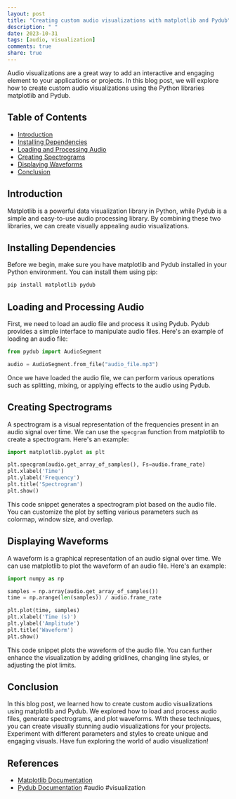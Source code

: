 ```yaml
---
layout: post
title: "Creating custom audio visualizations with matplotlib and Pydub"
description: " "
date: 2023-10-31
tags: [audio, visualization]
comments: true
share: true
---
```


Audio visualizations are a great way to add an interactive and engaging element to your applications or projects. In this blog post, we will explore how to create custom audio visualizations using the Python libraries matplotlib and Pydub.

## Table of Contents
- [Introduction](#introduction)
- [Installing Dependencies](#installing-dependencies)
- [Loading and Processing Audio](#loading-and-processing-audio)
- [Creating Spectrograms](#creating-spectrograms)
- [Displaying Waveforms](#displaying-waveforms)
- [Conclusion](#conclusion)

## Introduction

Matplotlib is a powerful data visualization library in Python, while Pydub is a simple and easy-to-use audio processing library. By combining these two libraries, we can create visually appealing audio visualizations.

## Installing Dependencies

Before we begin, make sure you have matplotlib and Pydub installed in your Python environment. You can install them using pip:

```python
pip install matplotlib pydub
```

## Loading and Processing Audio

First, we need to load an audio file and process it using Pydub. Pydub provides a simple interface to manipulate audio files. Here's an example of loading an audio file:

```python
from pydub import AudioSegment

audio = AudioSegment.from_file("audio_file.mp3")
```

Once we have loaded the audio file, we can perform various operations such as splitting, mixing, or applying effects to the audio using Pydub.

## Creating Spectrograms

A spectrogram is a visual representation of the frequencies present in an audio signal over time. We can use the `specgram` function from matplotlib to create a spectrogram. Here's an example:

```python
import matplotlib.pyplot as plt

plt.specgram(audio.get_array_of_samples(), Fs=audio.frame_rate)
plt.xlabel('Time')
plt.ylabel('Frequency')
plt.title('Spectrogram')
plt.show()
```

This code snippet generates a spectrogram plot based on the audio file. You can customize the plot by setting various parameters such as colormap, window size, and overlap.

## Displaying Waveforms

A waveform is a graphical representation of an audio signal over time. We can use matplotlib to plot the waveform of an audio file. Here's an example:

```python
import numpy as np

samples = np.array(audio.get_array_of_samples())
time = np.arange(len(samples)) / audio.frame_rate

plt.plot(time, samples)
plt.xlabel('Time (s)')
plt.ylabel('Amplitude')
plt.title('Waveform')
plt.show()
```

This code snippet plots the waveform of the audio file. You can further enhance the visualization by adding gridlines, changing line styles, or adjusting the plot limits.

## Conclusion

In this blog post, we learned how to create custom audio visualizations using matplotlib and Pydub. We explored how to load and process audio files, generate spectrograms, and plot waveforms. With these techniques, you can create visually stunning audio visualizations for your projects. Experiment with different parameters and styles to create unique and engaging visuals. Have fun exploring the world of audio visualization!

## References

- [Matplotlib Documentation](https://matplotlib.org/stable/contents.html)
- [Pydub Documentation](https://github.com/jiaaro/pydub) 
#audio #visualization